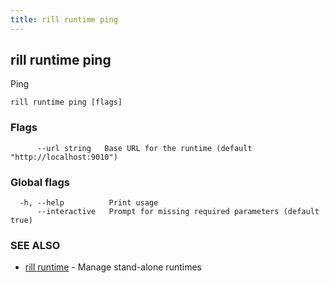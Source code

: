 ```yaml
---
title: rill runtime ping
---
```

## rill runtime ping

Ping

```
rill runtime ping [flags]
```

### Flags

```
      --url string   Base URL for the runtime (default "http://localhost:9010")
```

### Global flags

```
  -h, --help          Print usage
      --interactive   Prompt for missing required parameters (default true)
```

### SEE ALSO

* [rill runtime](runtime.md)	 - Manage stand-alone runtimes

